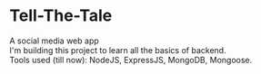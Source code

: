 # Tell-The-Tale
A social media web app
<br>
I'm building this project to learn all the basics of backend. <br>
Tools used (till now): NodeJS, ExpressJS, MongoDB, Mongoose. 
